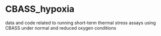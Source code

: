 # CBASS_hypoxia

data and code related to running short-term thermal stress assays using CBASS under normal and reduced oxygen conditions
